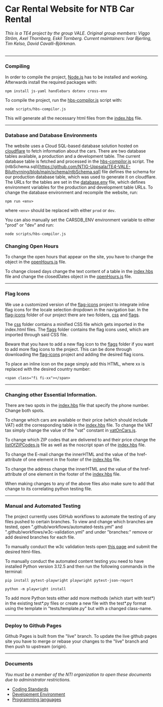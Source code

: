 # Car Rental Website for NTB Car Rental

###### This is a TE4 project by the group VALE. Original group members: Viggo Ström, Axel Thornberg, Eskil Tornberg. Current maintainers: Ivar Bjerling, Tim Kelso, David Cavalli-Björkman.

---

### Compiling

In order to compile the project, [Node.js](https://nodejs.org/en) has to be installed and working.
Afterwards install the required packages with:

``npm install js-yaml handlebars dotenv cross-env``

To compile the project, run the [hbs-compilor.js](https://github.com/NTIG-Uppsala/TE4-VALE-Biluthyrning/blob/main/scripts/hbs-compilor.js) script with:

``node scripts/hbs-compilor.js``

This will generate all the necessary html files from the [index.hbs](https://github.com/NTIG-Uppsala/TE4-VALE-Biluthyrning/blob/main/hbs/index.hbs) file.

---

### Database and Database Environments
The website uses a Cloud SQL-based database solution hosted on [cloudflare](https://www.cloudflare.com/) to fetch information about the cars.
There are two database tables available, a production and a development table.
The current database table is fetched and processed in the [hbs-compilor.js](https://github.com/NTIG-Uppsala/TE4-VALE-Biluthyrning/blob/main/scripts/hbs-compilor.js) script.
The (ntbSchema.sql)[https://github.com/NTIG-Uppsala/TE4-VALE-Biluthyrning/blob/main/schema/ntbSchema.sql] file defines the schema for our production database table, which was used to generate it on cloudflare.
The URLs for the tables are set in the [database.env](https://github.com/NTIG-Uppsala/TE4-VALE-Biluthyrning/blob/main/database.env) file, which defines environment variables for the production and development table URLs.
To change the database environment and recompile the website, run:

``npm run <env>``

where ``<env>`` should be replaced with either ``prod`` or ``dev``.

You can also manually set the CARSDB_ENV environment variable to either "prod" or "dev" and run:

``node scripts/hbs-compilor.js``

### Changing Open Hours

To change the open hours that appear on the site, you have to change the object in the [openHours.js](https://github.com/NTIG-Uppsala/TE4-VALE-Biluthyrning/blob/main/public/js/openHours.js) file.

To change closed days change the text content of a table in the [index.hbs](https://github.com/NTIG-Uppsala/TE4-VALE-Biluthyrning/blob/main/hbs/index.hbs) file and change the closedDates object in the [openHours.js](https://github.com/NTIG-Uppsala/TE4-VALE-Biluthyrning/blob/main/public/js/openHours.js) file.

---

### Flag Icons
We use a customized version of the [flag-icons](https://github.com/lipis/flag-icons) project to integrate inline flag icons for the locale selection dropdown in the navigation bar. 
In the [flag-icons](https://github.com/NTIG-Uppsala/TE4-VALE-Biluthyrning/blob/main/public/style/flag-icons/) folder of our project there are two folders, 
[css](https://github.com/NTIG-Uppsala/TE4-VALE-Biluthyrning/blob/main/public/style/flag-icons/css) and
[flags](https://github.com/NTIG-Uppsala/TE4-VALE-Biluthyrning/blob/main/public/style/flag-icons/flags).

The [css](https://github.com/NTIG-Uppsala/TE4-VALE-Biluthyrning/blob/main/public/style/flag-icons/css) folder contains a minified CSS file which gets imported in the index.html files.
The [flags](https://github.com/NTIG-Uppsala/TE4-VALE-Biluthyrning/blob/main/public/style/flag-icons/flags) folder contains the flag icons used, which are imported through said CSS file.

Beware that you have to add a new flag icon to the [flags](https://github.com/NTIG-Uppsala/TE4-VALE-Biluthyrning/blob/main/public/style/flag-icons/flags) folder if you want to add more flag icons to the project.
This can be done through downloading the [flag-icons](https://github.com/lipis/flag-icons) project and adding the desired flag icons.

To place an inline icon on the page simply add this HTML, where xx is replaced with the desired country number:

    <span class="fi fi-xx"></span>

---

### Changing other Essential Information.

There are two spots in the [index.hbs](https://github.com/NTIG-Uppsala/TE4-VALE-Biluthyrning/blob/main/hbs/index.hbs) file that specify the phone number. Change both spots.

To change which cars are available or their price (which should include VAT) edit the corresponding table in the [index.hbs](https://github.com/NTIG-Uppsala/TE4-VALE-Biluthyrning/blob/main/hbs/index.hbs) file. To change the VAT tax simply change the value of the "vat" constant in [vatOnCars.js](https://github.com/NTIG-Uppsala/TE4-VALE-Biluthyrning/blob/main/public/js/vatOnCars.js).

To change which ZIP codes that are delivered to and their price change the [listOfZIPCodes.js](https://github.com/NTIG-Uppsala/TE4-VALE-Biluthyrning/blob/main/public/js/listOfZIPCodes.js) file as well as the noscript span of the [index.hbs](https://github.com/NTIG-Uppsala/TE4-VALE-Biluthyrning/blob/main/hbs/index.hbs) file.

To change the E-mail change the innerHTML and the value of the href-attribute of one element in the footer of the [index.hbs](https://github.com/NTIG-Uppsala/TE4-VALE-Biluthyrning/blob/main/hbs/index.hbs) file.

To change the address change the innerHTML and the value of the href-attribute of one element in the footer of the [index.hbs](https://github.com/NTIG-Uppsala/TE4-VALE-Biluthyrning/blob/main/hbs/index.hbs) file.

When making changes to any of the above files also make sure to add that change to its correlating python testing file.

---

### Manual and Automated Testing

The project currently uses GitHub workflows to automate the testing of any files pushed to certain branches. To view and change which branches are tested, open ".github/workflows/automated-tests.yml" and ".github/workflows/w3c-validation.yml" and under "branches:" remove or add desired branches for each file.

To manually conduct the w3c validation tests open [this page](https://validator.w3.org/#validate_by_upload) and submit the desired html-files.

To manually conduct the automated content testing you need to have installed Python version 3.12.5 and then run the following commands in the terminal: 

``pip install pytest-playwright playwright pytest-json-report``

``python -m playwright install``

To add more Python tests either add more methods (which start with test*) in the existing test*.py files or create a new file with the test*.py format using the template in "tests/template.py" but with a changed class-name.

---

### Deploy to Github Pages

Github Pages is built from the "live" branch.
To update the live github pages site you have to merge or rebase your changes to the "live" branch and then push to upstream (origin).

---

### Documents

_You must be a member of the NTI organization to open these documents due to administrator restrictions._

-   [Coding Standards](https://docs.google.com/document/d/1dJfQdgAl6E9tcHBeBnb0e2uB0bi2bdLuae2takOrGkk)
-   [Development Environment](https://docs.google.com/document/d/1Ssf3YnYcBpyaFDB6_u13xwsDctFAzLoYFpRsogTgHsQ)
-   [Programming languages](https://docs.google.com/document/d/1SSwpfVekfKO-xPAD7ia-tl_2XUqu4rodW4a1T_FcxaQ)